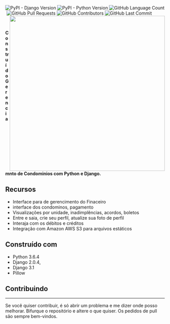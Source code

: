 
<p align = left'>
    <img alt="PyPI - Django Version" src="https://img.shields.io/pypi/djversions/booken">
    <img alt="PyPI - Python Version" src="https://img.shields.io/pypi/pyversions/booken">
    <img alt="GitHub Language Count" src="https://img.shields.io/github/languages/count/ricardolopespires/booken"/>
    <img alt="" src="https://img.shields.io/github/repo-size/ricardolopespires/booken"/>
    <img alt="GitHub Pull Requests" src="https://img.shields.io/github/issues-pr/ricardolopespires/booken"/>
    <img alt="GitHub Contributors" src="https://img.shields.io/github/contributors/ricardolopespires/booken"/>
    <img alt="GitHub Last Commit" src="https://img.shields.io/github/last-commit/ricardolopespires/booken"/>
                
   <img align = right src="https://github.com/ricardolopespires/SinAnalytics/blob/main/home-img.png" width = 490/>
</p>


<br>

**Construído Gerenciamnto de Condominios com Python e Django.**




## Recursos

* Interface para de gerencimento do Finaceiro
* interface dos condominos, pagamento 
* Visualizações por unidade, inadimplências, acordos, boletos
* Entre e saia, crie seu perfil, atualize sua foto de perfil
* Interaja com os débitos e créditos 
* Integração com Amazon AWS S3 para arquivos estáticos

## Construído com

* Python 3.6.4
* Django  2.0.4,
* Django 3.1
* Pillow

## Contribuindo

-----------------------------------------------------
Se você quiser contribuir, é só abrir um problema e me dizer onde posso melhorar.
Bifurque o repositório e altere o que quiser.
Os pedidos de pull são sempre bem-vindos.
